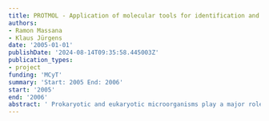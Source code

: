 ```yaml
---
title: PROTMOL - Application of molecular tools for identification and quantification of aquatic protists
authors:
- Ramon Massana
- Klaus Jürgens
date: '2005-01-01'
publishDate: '2024-08-14T09:35:58.445003Z'
publication_types:
- project
funding: 'MCyT'
summary: 'Start: 2005 End: 2006'
start: '2005'
end: '2006'
abstract: ' Prokaryotic and eukaryotic microorganisms play a major role in energy flow and nutrient cycling in marine planktonic ecosystems. Although most studies lumped the different microbial species into functional groups, it has become evident that for a better understanding of the ecological role of complex microbial assemblages it is necessary to unveil the general diversity and the dominating species. For the future it will be important to combine several of the molecular approaches which give a qualitative picture of the in situ diversity with methods which can be used to quantify the abundance of important species. Besides FISH that also real-time PCR can be used for this purpose. Additionally, it is essential to obtain isolates of the dominating species in order to optimize the probe development and to perform studies on their ecological and physiological characteristics. '
---
```

